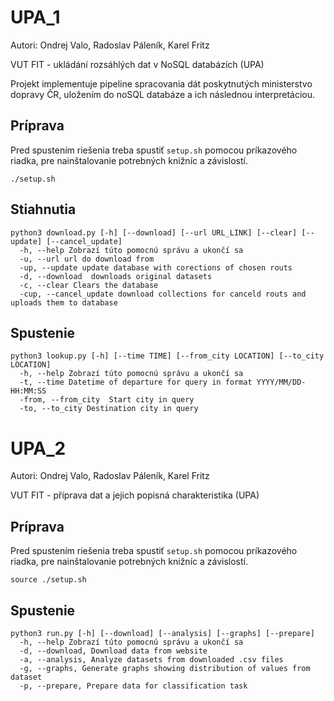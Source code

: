# UPA_1
Autori: Ondrej Valo, Radoslav Páleník, Karel Fritz

VUT FIT - ukládání rozsáhlých dat v NoSQL databázích (UPA)

Projekt implementuje pipeline spracovania dát poskytnutých ministerstvo dopravy ČR, uložením do noSQL databáze a ich následnou interpretáciou.

## Príprava
Pred spustením riešenia treba spustiť `setup.sh` pomocou príkazového riadka, pre nainštalovanie potrebných knižníc a závislostí. 
```
./setup.sh
```

## Stiahnutia
``` 
python3 download.py [-h] [--download] [--url URL_LINK] [--clear] [--update] [--cancel_update]
  -h, --help Zobrazí túto pomocnú správu a ukončí sa
  -u, --url url do download from
  -up, --update update database with corections of chosen routs
  -d, --download  downloads original datasets
  -c, --clear Clears the database
  -cup, --cancel_update download collections for canceld routs and uploads them to database
```

## Spustenie
``` 
python3 lookup.py [-h] [--time TIME] [--from_city LOCATION] [--to_city LOCATION]
  -h, --help Zobrazí túto pomocnú správu a ukončí sa
  -t, --time Datetime of departure for query in format YYYY/MM/DD-HH:MM:SS
  -from, --from_city  Start city in query
  -to, --to_city Destination city in query
```

# UPA_2
Autori: Ondrej Valo, Radoslav Páleník, Karel Fritz

VUT FIT - příprava dat a jejich popisná charakteristika (UPA)

## Príprava
Pred spustením riešenia treba spustiť `setup.sh` pomocou príkazového riadka, pre nainštalovanie potrebných knižníc a závislostí. 
```
source ./setup.sh
```

## Spustenie
``` 
python3 run.py [-h] [--download] [--analysis] [--graphs] [--prepare]
  -h, --help Zobrazí túto pomocnú správu a ukončí sa
  -d, --download, Download data from website
  -a, --analysis, Analyze datasets from downloaded .csv files
  -g, --graphs, Generate graphs showing distribution of values from dataset
  -p, --prepare, Prepare data for classification task
```